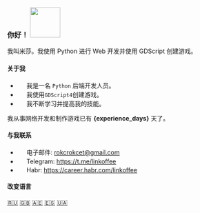 ### 你好！ <img src="https://i.imgur.com/ht1cLtJ.gif" width="70"/>

我叫米莎。我使用 Python 进行 Web 开发并使用 GDScript 创建游戏。

#### 关于我

- <img src="https://i.imgur.com/biAglR4.png" width="17" /> 我是一名 `Python` 后端开发人员。
- <img src="https://i.imgur.com/r8qzwhR.png" width="17" /> 我使用`GDScript4`创建游戏。
- <img src="https://i.imgur.com/Z9qEr2r.png" width="17" /> 我不断学习并提高我的技能。

我从事网络开发和制作游戏已有 **{experience_days}** 天了。

#### 与我联系

- <img src="https://i.imgur.com/yiInjvC.png" width="17" /> 电子邮件: rokcrokcet@gmail.com
- <img src="https://i.imgur.com/5xmWiID.png" width="17" /> Telegram: https://t.me/linkoffee
- <img src="https://i.imgur.com/mCB76Y7.png" width="17" /> Habr: https://career.habr.com/linkoffee

#### 改变语言
[🇷🇺](README.md) [🇬🇧](README_EN.md) [🇦🇪](README_AR.md) [🇪🇸](README_ES.md) [🇺🇦](README_UA.md)